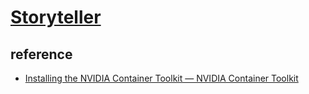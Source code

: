 # [Storyteller](https://gitlab.com/smoores/storyteller)

## reference

- [Installing the NVIDIA Container Toolkit — NVIDIA Container Toolkit](https://docs.nvidia.com/datacenter/cloud-native/container-toolkit/latest/install-guide.html)
